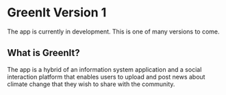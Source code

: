 # GreenIt Version 1
The app is currently in development. This is one of many versions to come. 

## What is GreenIt? 

The app is a hybrid of an information system application and a social interaction platform that enables users to upload and post news about climate change that they wish to share with the community.
